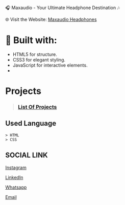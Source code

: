 🎧 Maxaudio - Your Ultimate Headphone Destination 🎶

🌐 Visit the Website: [Maxaudio Headphones]()

# 🔧 Built with:
- HTML5 for structure.
- CSS3 for elegant styling.
- JavaScript for interactive elements.
- 
# Projects

> ### [List Of Projects](https://github.com/Balamuruganpm/MyAllProjects)

## Used Language

```
> HTML
> CSS
```

## SOCIAL LINK

[Instagram](https://instagram.com/balaselfie_bd)

[LinkedIn](https://www.linkedin.com/in/balamurugan-p-m)

[Whatsapp](https://wa.me/+919677804820)

[Email](mailto:balamuruganedsty@gmail.com)
